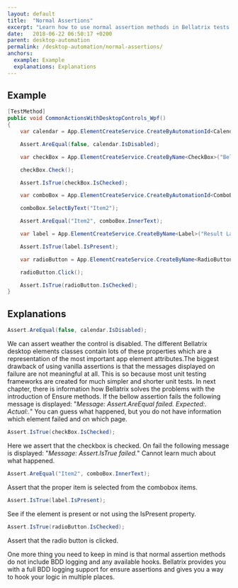 ```yaml
---
layout: default
title:  "Normal Assertions"
excerpt: "Learn how to use normal assertion methods in Bellatrix tests."
date:   2018-06-22 06:50:17 +0200
parent: desktop-automation
permalink: /desktop-automation/normal-assertions/
anchors:
  example: Example
  explanations: Explanations
---
```

Example
-------
```csharp
[TestMethod]
public void CommonActionsWithDesktopControls_Wpf()
{
    var calendar = App.ElementCreateService.CreateByAutomationId<Calendar>("calendar");

    Assert.AreEqual(false, calendar.IsDisabled);

    var checkBox = App.ElementCreateService.CreateByName<CheckBox>("BellaCheckBox");

    checkBox.Check();

    Assert.IsTrue(checkBox.IsChecked);

    var comboBox = App.ElementCreateService.CreateByAutomationId<ComboBox>("select");

    comboBox.SelectByText("Item2");

    Assert.AreEqual("Item2", comboBox.InnerText);

    var label = App.ElementCreateService.CreateByName<Label>("Result Label");

    Assert.IsTrue(label.IsPresent);

    var radioButton = App.ElementCreateService.CreateByName<RadioButton>("RadioButton");

    radioButton.Click();

    Assert.IsTrue(radioButton.IsChecked);
}
```

Explanations
------------
```csharp
Assert.AreEqual(false, calendar.IsDisabled);
```
We can assert weather the control is disabled. The different Bellatrix desktop elements classes contain lots of these properties which are a representation of the most important app element attributes.The biggest drawback of using vanilla assertions is that the messages displayed on failure are not meaningful at all. This is so because most unit testing frameworks are created for much simpler and shorter unit tests. In next chapter, there is information how Bellatrix solves the problems with the introduction of Ensure methods. 
If the bellow assertion fails the following message is displayed: "*Message: Assert.AreEqual failed. Expected:<false>. Actual:<true>.*" You can guess what happened, but you do not have information which element failed and on which page.
```csharp
Assert.IsTrue(checkBox.IsChecked);
```
Here we assert that the checkbox is checked. On fail the following message is displayed: "*Message: Assert.IsTrue failed.*" Cannot learn much about what happened.
```csharp
Assert.AreEqual("Item2", comboBox.InnerText);
```
Assert that the proper item is selected from the combobox items.
```csharp
Assert.IsTrue(label.IsPresent);
```
See if the element is present or not using the IsPresent property.
```csharp
Assert.IsTrue(radioButton.IsChecked);
```
Assert that the radio button is clicked.

One more thing you need to keep in mind is that normal assertion methods do not include BDD logging and any available hooks. Bellatrix provides you with a full BDD logging support for ensure assertions and gives you a way to hook your logic in multiple places.